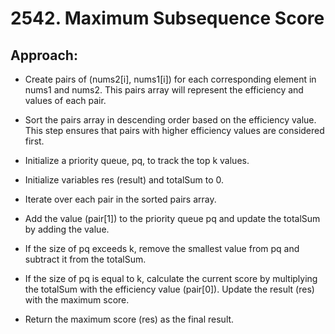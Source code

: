 # 2542. Maximum Subsequence Score

## Approach:
 - Create pairs of (nums2[i], nums1[i]) for each corresponding element in nums1 and nums2. This pairs array will represent the efficiency and values of each pair.

 - Sort the pairs array in descending order based on the efficiency value. This step ensures that pairs with higher efficiency values are considered first.

 - Initialize a priority queue, pq, to track the top k values.

 - Initialize variables res (result) and totalSum to 0.

 - Iterate over each pair in the sorted pairs array.

 - Add the value (pair[1]) to the priority queue pq and update the totalSum by adding the value.

 - If the size of pq exceeds k, remove the smallest value from pq and subtract it from the totalSum.
 
 - If the size of pq is equal to k, calculate the current score by multiplying the totalSum with the efficiency value (pair[0]). Update the result (res) with the maximum score.

 - Return the maximum score (res) as the final result.

